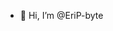 - 👋 Hi, I’m @EriP-byte

<!---
EriP-byte/EriP-byte is a ✨ special ✨ repository because its `README.md` (this file) appears on your GitHub profile.
You can click the Preview link to take a look at your changes.
--->
